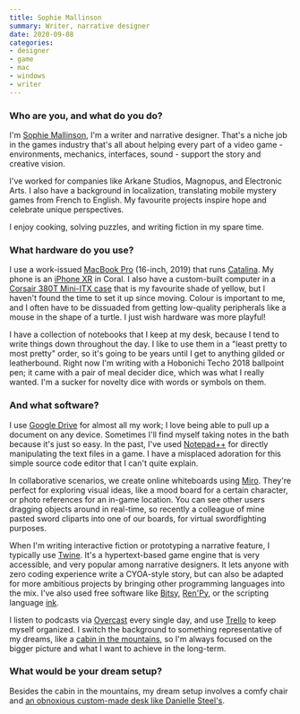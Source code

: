 ```yaml
---
title: Sophie Mallinson
summary: Writer, narrative designer 
date: 2020-09-08
categories:
- designer
- game
- mac
- windows
- writer
---
```


### Who are you, and what do you do?

I'm [Sophie Mallinson](https://sophiemallinson.com/ "Sophie's website."), I'm a writer and narrative designer. That's a niche job in the games industry that's all about helping every part of a video game - environments, mechanics, interfaces, sound - support the story and creative vision.

I've worked for companies like Arkane Studios, Magnopus, and Electronic Arts. I also have a background in localization, translating mobile mystery games from French to English. My favourite projects inspire hope and celebrate unique perspectives.

I enjoy cooking, solving puzzles, and writing fiction in my spare time.

### What hardware do you use?

I use a work-issued [MacBook Pro][macbook-pro] (16-inch, 2019) that runs [Catalina][macos]. My phone is an [iPhone XR][iphone-xr] in Coral. I also have a custom-built computer in a [Corsair 380T Mini-ITX case][graphite-series-380t] that is my favourite shade of yellow, but I haven't found the time to set it up since moving. Colour is important to me, and I often have to be dissuaded from getting low-quality peripherals like a mouse in the shape of a turtle. I just wish hardware was more playful!

I have a collection of notebooks that I keep at my desk, because I tend to write things down throughout the day. I like to use them in a "least pretty to most pretty" order, so it's going to be years until I get to anything gilded or leatherbound. Right now I'm writing with a Hobonichi Techo 2018 ballpoint pen; it came with a pair of meal decider dice, which was what I really wanted. I'm a sucker for novelty dice with words or symbols on them.

### And what software?

I use [Google Drive][google-drive] for almost all my work; I love being able to pull up a document on any device. Sometimes I'll find myself taking notes in the bath because it's just so easy. In the past, I've used [Notepad++][notepad-plusplus] for directly manipulating the text files in a game. I have a misplaced adoration for this simple source code editor that I can't quite explain.

In collaborative scenarios, we create online whiteboards using [Miro][]. They're perfect for exploring visual ideas, like a mood board for a certain character, or photo references for an in-game location. You can see other users dragging objects around in real-time, so recently a colleague of mine pasted sword cliparts into one of our boards, for virtual swordfighting purposes.

When I'm writing interactive fiction or prototyping a narrative feature, I typically use [Twine][]. It's a hypertext-based game engine that is very accessible, and very popular among narrative designers. It lets anyone with zero coding experience write a CYOA-style story, but can also be adapted for more ambitious projects by bringing other programming languages into the mix. I've also used free software like [Bitsy][], [Ren'Py][renpy], or the scripting language [ink][].

I listen to podcasts via [Overcast][overcast-ios] every single day, and use [Trello][] to keep myself organized. I switch the background to something representative of my dreams, like a [cabin in the mountains](https://unsplash.com/photos/hUUIPXXMTeM "A photo of a cabin in the mountains, on Unsplash."), so I'm always focused on the bigger picture and what I want to achieve in the long-term.

### What would be your dream setup?

Besides the cabin in the mountains, my dream setup involves a comfy chair and [an obnoxious custom-made desk like Danielle Steel's](https://www.vanityfair.com/style/2017/09/danielle-steels-desk-is-unlike-anything-youve-ever-see "A Vanity Fair article about Danielle Steel's desk.").

[bitsy]: https://ledoux.itch.io/bitsy "A web-based game development tool."
[google-drive]: http://web.archive.org/web/20220127131904/https://accounts.google.com/ServiceLogin?service=wise "A cloud storage service."
[graphite-series-380t]: https://www.corsair.com/ca/en/Categories/Products/Cases/Graphite-Series™-380T-Yellow-Portable-Mini-ITX-Case/p/CC-9011065-WW "A mini PC case."
[ink]: https://www.inklestudios.com/ink/ "An interactive fiction scripting language."
[iphone-xr]: https://en.wikipedia.org/wiki/IPhone_XR "A 6 inch smartphone."
[macbook-pro]: https://www.apple.com/macbook-pro/ "A laptop."
[macos]: https://en.wikipedia.org/wiki/MacOS "An operating system for Mac hardware."
[miro]: https://miro.com/ "An online collaborative whiteboard service."
[notepad-plusplus]: https://notepad-plus-plus.org/ "A free text/code editor for Windows."
[overcast-ios]: https://apps.apple.com/us/app/overcast-podcast-player/id888422857 "A podcast app."
[renpy]: https://www.renpy.org/ "An interactive story engine."
[trello]: https://trello.com/ "A project management service."
[twine]: http://twinery.org/ "A tool for creating non-linear stories."
